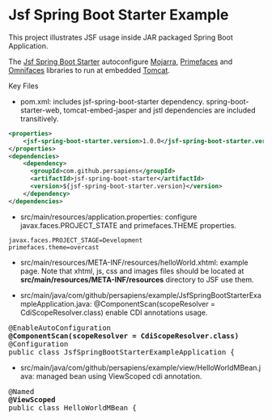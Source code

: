 # Jsf Spring Boot Starter Example

This project illustrates JSF usage inside JAR packaged Spring Boot Application.

The [Jsf Spring Boot Starter](https://github.com/persapiens/jsf-spring-boot-starter) autoconfigure [Mojarra](https://javaserverfaces.java.net/), [Primefaces](http://primefaces.org/) and [Omnifaces](http://omnifaces.org/) libraries to run at embedded [Tomcat](http://tomcat.apache.org/).

Key Files

- pom.xml: includes jsf-spring-boot-starter dependency. spring-boot-starter-web, tomcat-embed-jasper and jstl dependencies are included transitively.

```xml
<properties>
    <jsf-spring-boot-starter.version>1.0.0</jsf-spring-boot-starter.version>
</properties>
<dependencies>
    <dependency>
      <groupId>com.github.persapiens</groupId>
      <artifactId>jsf-spring-boot-starter</artifactId>
      <version>${jsf-spring-boot-starter.version}</version>
    </dependency>
</dependencies>
```

- src/main/resources/application.properties: configure javax.faces.PROJECT_STATE and primefaces.THEME properties.

```properties
javax.faces.PROJECT_STAGE=Development
primefaces.theme=overcast
```

- src/main/resources/META-INF/resources/helloWorld.xhtml: example page. Note that xhtml, js, css and images files should be located at **src/main/resources/META-INF/resources** directory to JSF use them.

- src/main/java/com/github/persapiens/example/JsfSpringBootStarterExampleApplication.java: @ComponentScan(scopeResolver = CdiScopeResolver.class) enable CDI annotations usage.

<pre>
@EnableAutoConfiguration
<b>@ComponentScan(scopeResolver = CdiScopeResolver.class)</b>
@Configuration
public class JsfSpringBootStarterExampleApplication {
</pre>

- src/main/java/com/github/persapiens/example/view/HelloWorldMBean.java: managed bean using ViewScoped cdi annotation.

<pre>
@Named
<b>@ViewScoped</b>
public class HelloWorldMBean {
</pre>
